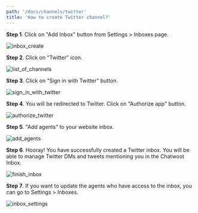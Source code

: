 ```yaml
---
path: '/docs/channels/twitter'
title: 'How to create Twitter channel?'
---
```


**Step 1**. Click on "Add Inbox" button from Settings > Inboxes page.

![inbox_create](./images/twitter/inbox_create.png)

**Step 2**. Click on "Twitter" icon.

![list_of_channels](./images/twitter/list_of_channels.png)

**Step 3**. Click on "Sign in with Twitter" button.

![sign_in_with_twitter](./images/twitter/sign_in_with_twitter.png)

**Step 4**. You will be redirected to Twitter. Click on "Authorize app" button.

![authorize_twitter](./images/twitter/authorize_twitter.png)

**Step 5**. "Add agents" to your website inbox.

![add_agents](./images/add_agents.png)

**Step 6**. Hooray! You have successfully created a Twitter inbox. You will be able to manage Twitter DMs and tweets mentioning you in the Chatwoot Inbox.

![finish_inbox](./images/twitter/finish_inbox.png)

**Step 7**. If you want to update the agents who have access to the inbox, you can go to Settings > Inboxes.

![inbox_settings](./images/twitter/inbox_settings.png)
